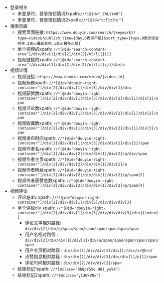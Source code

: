 - 登录相关
  - 未登录时，登录按钮情况1xpath:`//*[@id="_7hLtYmO"]`
  - 未登录时，登录按钮情况2xpath:`//*[@id="tcTjz3nj"]`
- 搜索页面
  - 搜索页面链接: `https://www.douyin.com/search/{keywork}?type=video&?publish_time={day,0表示不限}&sort_type={type,0表示综合排序,2表示最新发布,1表示最多点赞}`
  - 单个视频的xpath: `//*[@id="search-content-area"]/div/div[1]/div[2]/div[2]/ul/li[{i}]`
  - 视频链接的xpath: `//*[@id="search-content-area"]/div/div[1]/div[2]/div[2]/ul/li[{i}]/div/a`
- 视频详情
  - 视频链接: `https://www.douyin.com/video/{video_id}`
  - 视频标题xpath: `//*[@id="douyin-right-container"]/div[2]/div/div[1]/div[3]/div/div[1]/div`
  - 视频获赞数xpath: `//*[@id="douyin-right-container"]/div[2]/div/div[1]/div[3]/div/div[2]/div[1]/div[1]/span`
  - 视频评论数xpath: `//*[@id="douyin-right-container"]/div[2]/div/div[1]/div[3]/div/div[2]/div[1]/div[2]/span`
  - 视频收藏数xpath: `//*[@id="douyin-right-container"]/div[2]/div/div[1]/div[3]/div/div[2]/div[1]/div[3]/span`
  - 视频发布时间xpath: `//*[@id="douyin-right-container"]/div[2]/div/div[1]/div[3]/div/div[2]/div[2]/span`
  - 视频作者名xpath: `//*[@id="douyin-right-container"]/div[2]/div/div[2]/div/div[1]/div[2]/a/div/span`
  - 视频作者主页xpath: `//*[@id="douyin-right-container"]/div[2]/div/div[2]/div/div[1]/div[2]/a`
  - 视频作者粉丝xpath: `//*[@id="douyin-right-container"]/div[2]/div/div[2]/div/div[1]/div[2]/p/span[2]`
  - 视频作者获赞总数xpath: `//*[@id="douyin-right-container"]/div[2]/div/div[2]/div/div[1]/div[2]/p/span[4]`
- 视频评论
  - 评论总div xpath: `//*[@id="douyin-right-container"]/div[2]/div/div[1]/div[5]/div/div/div[3]`
  - 单个评论div xpath: `//*[@id="douyin-right-container"]/div[2]/div/div[1]/div[5]/div/div/div[3]/div[{index}]`
    - 评论文字相对路径: `div/div[2]/div/p/span/span/span/span/span/span/span`
    - 用户名相对路径 : `div/div[2]/div/div[1]/div[1]/div/a/span/span/span/span/span/span`
    - 用户主页相对路径 : `div/div[2]/div/div[1]/div[1]/div/a/@href`
    - 点赞信息相对路径 : `div/div[2]/div/div[3]/div/div[1]/p[1]/span`
    - 评论时间相对路径 : `div/div[2]/div/div[2]/span`
  - 结束标记1xpath: `//*[@class="BbQpYS5o HO1_ywVX"]`
  - 结束标记2xpath: `//*[@class="yCJWkVDx"]`
  